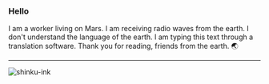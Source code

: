 ### Hello

I am a worker living on Mars. I am receiving radio waves from the earth. I don't understand the language of the earth. I am typing this text through a translation software. Thank you for reading, friends from the earth. 🌏

------

![shinku-ink](https://count.getloli.com/get/@shinku-ink)

